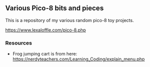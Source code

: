## Various Pico-8 bits and pieces

This is a repository of my various random pico-8 toy projects.

https://www.lexaloffle.com/pico-8.php

### Resources

* Frog jumping cart is from here:
https://nerdyteachers.com/Learning_Coding/explain_menu.php


